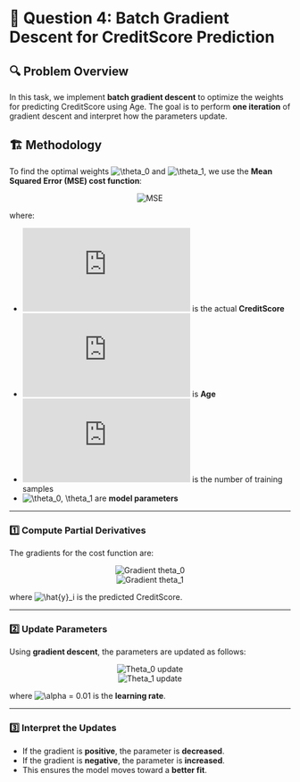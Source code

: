 # 📌 Question 4: Batch Gradient Descent for CreditScore Prediction

## 🔍 Problem Overview
In this task, we implement **batch gradient descent** to optimize the weights for predicting CreditScore using Age. The goal is to perform **one iteration** of gradient descent and interpret how the parameters update.

## 🏗️ Methodology
To find the optimal weights ![\theta_0](https://latex.codecogs.com/svg.latex?\theta_0) and ![\theta_1](https://latex.codecogs.com/svg.latex?\theta_1), we use the **Mean Squared Error (MSE) cost function**:

<div align="center">
    <img src="https://latex.codecogs.com/svg.latex?J(\theta_0,%20\theta_1)%20=%20\frac{1}{2m}%20\sum_{i=1}^{m}%20(y_i%20-%20(\theta_0%20+%20\theta_1%20x_i))^2" alt="MSE">
</div>

where:
- ![y_i](https://latex.codecogs.com/svg.latex?y_i) is the actual **CreditScore**
- ![x_i](https://latex.codecogs.com/svg.latex?x_i) is **Age**
- ![m](https://latex.codecogs.com/svg.latex?m) is the number of training samples
- ![\theta_0, \theta_1](https://latex.codecogs.com/svg.latex?\theta_0,%20\theta_1) are **model parameters**

---

### 1️⃣ Compute Partial Derivatives
The gradients for the cost function are:

<div align="center"> 
    <img src="https://latex.codecogs.com/svg.latex?\frac{\partial%20J}{\partial%20\theta_0}%20=%20-\frac{1}{m}%20\sum_{i=1}^{m}%20(y_i%20-%20\hat{y}_i)" alt="Gradient theta_0"> 
</div> 

<div align="center"> 
    <img src="https://latex.codecogs.com/svg.latex?\frac{\partial%20J}{\partial%20\theta_1}%20=%20-\frac{1}{m}%20\sum_{i=1}^{m}%20(y_i%20-%20\hat{y}_i)%20x_i" alt="Gradient theta_1"> 
</div>

where ![\hat{y}_i](https://latex.codecogs.com/svg.latex?\hat{y}_i) is the predicted CreditScore.

---

### 2️⃣ Update Parameters
Using **gradient descent**, the parameters are updated as follows:

<div align="center"> 
    <img src="https://latex.codecogs.com/svg.latex?\theta_0^{(new)}%20=%20\theta_0%20-%20\alpha%20\frac{\partial%20J}{\partial%20\theta_0}" alt="Theta_0 update"> 
</div> 

<div align="center"> 
    <img src="https://latex.codecogs.com/svg.latex?\theta_1^{(new)}%20=%20\theta_1%20-%20\alpha%20\frac{\partial%20J}{\partial%20\theta_1}" alt="Theta_1 update"> 
</div>

where ![\alpha = 0.01](https://latex.codecogs.com/svg.latex?\alpha%20=%200.01) is the **learning rate**.

---

### 3️⃣ Interpret the Updates
- If the gradient is **positive**, the parameter is **decreased**.
- If the gradient is **negative**, the parameter is **increased**.
- This ensures the model moves toward a **better fit**.
